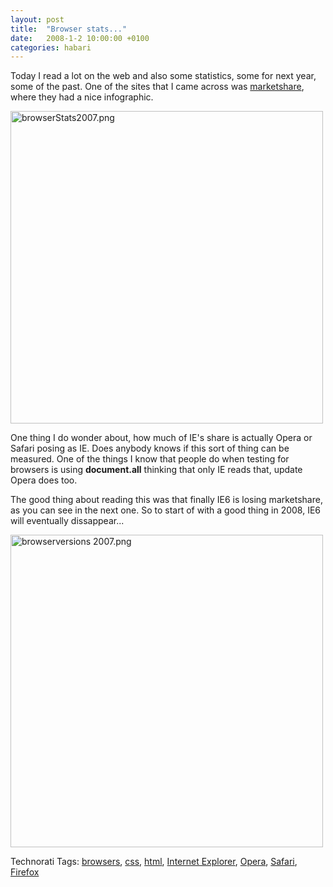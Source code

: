 ```yaml
---
layout: post
title:  "Browser stats..."
date:   2008-1-2 10:00:00 +0100
categories: habari
---
```

<p>Today I read a lot on the web and also some statistics, some for next year, some of the past. One of the sites that I came across was <a href="http://marketshare.hitslink.com/report.aspx?qprid=2">marketshare</a>, where they had a nice infographic.</p> <a href="http://www.flickr.com/photos/57462165@N00/2158724863" title="View 'browserStats2007.png' on Flickr.com"><img src="http://farm3.static.flickr.com/2182/2158724863_8cb230253d.jpg" alt="browserStats2007.png" border="0" width="500" /></a>
<p>One thing I do wonder about, how much of IE's share is actually Opera or Safari posing as IE. Does anybody knows if this sort of thing can be measured. One of the things I know that people do when testing for browsers is using <strong>document.all</strong> thinking that only IE reads that, update Opera does too.</p><p>The good thing about reading this was that finally IE6 is losing marketshare, as you can see in the next one. So to start of with a good thing in 2008, IE6 will eventually dissappear...</p>
<a href="http://www.flickr.com/photos/57462165@N00/2158748533" title="View 'browserversions 2007.png' on Flickr.com"><img src="http://farm3.static.flickr.com/2143/2158748533_bc9b6a9b46.jpg" alt="browserversions 2007.png" border="0" width="500" /></a>

<!-- Technorati Tags Start -->
<p>Technorati Tags:
<a href="http://technorati.com/tag/browsers" rel="tag">browsers</a>, <a href="http://technorati.com/tag/css" rel="tag">css</a>, <a href="http://technorati.com/tag/html" rel="tag">html</a>, <a href="http://technorati.com/tag/Internet%20Explorer" rel="tag">Internet Explorer</a>, <a href="http://technorati.com/tag/Opera" rel="tag">Opera</a>, <a href="http://technorati.com/tag/Safari" rel="tag">Safari</a>, <a href="http://technorati.com/tag/Firefox" rel="tag">Firefox</a>
</p>
<!-- Technorati Tags End -->